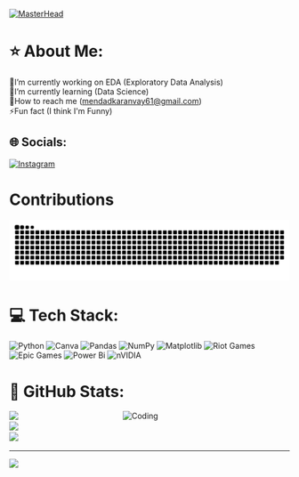 [![MasterHead](https://user-images.githubusercontent.com/74038190/225813708-98b745f2-7d22-48cf-9150-083f1b00d6c9.gif)](https://anvay13.io)


# ⭐ About Me:
🔭I’m currently working on EDA (Exploratory Data Analysis)<br>🌱I’m currently learning (Data Science)<br>📮How to reach me (mendadkaranvay61@gmail.com)<br>⚡Fun fact (I think I'm Funny)


## 🌐  Socials:
[![Instagram](https://img.shields.io/badge/Instagram-%23E4405F.svg?logo=Instagram&logoColor=white)](https://instagram.com/mr._anvay_) 

# Contributions
![snake gif](https://github.com/anvay13/anvay13/blob/output/github-snake-dark.svg)


# 💻 Tech Stack:
![Python](https://img.shields.io/badge/python-3670A0?style=for-the-badge&logo=python&logoColor=ffdd54) ![Canva](https://img.shields.io/badge/Canva-%2300C4CC.svg?style=for-the-badge&logo=Canva&logoColor=white) ![Pandas](https://img.shields.io/badge/pandas-%23150458.svg?style=for-the-badge&logo=pandas&logoColor=white) ![NumPy](https://img.shields.io/badge/numpy-%23013243.svg?style=for-the-badge&logo=numpy&logoColor=white) ![Matplotlib](https://img.shields.io/badge/Matplotlib-%23ffffff.svg?style=for-the-badge&logo=Matplotlib&logoColor=black) ![Riot Games](https://img.shields.io/badge/riotgames-D32936.svg?style=for-the-badge&logo=riotgames&logoColor=white) ![Epic Games](https://img.shields.io/badge/epicgames-%23313131.svg?style=for-the-badge&logo=epicgames&logoColor=white) ![Power Bi](https://img.shields.io/badge/power_bi-F2C811?style=for-the-badge&logo=powerbi&logoColor=black) ![nVIDIA](https://img.shields.io/badge/nVIDIA-%2376B900.svg?style=for-the-badge&logo=nVIDIA&logoColor=white)

# 📜 GitHub Stats:

<img align="right" alt="Coding" width="300" src="https://user-images.githubusercontent.com/74038190/219923809-b86dc415-a0c2-4a38-bc88-ad6cf06395a8.gif">

![](https://github-readme-stats.vercel.app/api?username=anvay13&theme=dark&hide_border=false&include_all_commits=false&count_private=false)<br/>
![](https://nirzak-streak-stats.vercel.app/?user=anvay13&theme=dark&hide_border=false)<br/>
![](https://github-readme-stats.vercel.app/api/top-langs/?username=anvay13&theme=dark&hide_border=false&include_all_commits=false&count_private=false&layout=compact)

---
[![](https://visitcount.itsvg.in/api?id=anvay13&icon=6&color=8)](https://visitcount.itsvg.in)

<!-- Proudly created with GPRM ( https://gprm.itsvg.in ) -->




